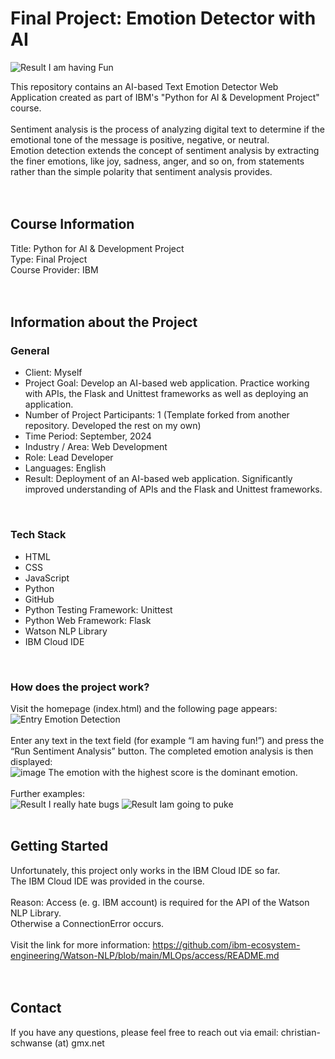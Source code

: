# Final Project: Emotion Detector with AI

![Result I am having Fun](https://github.com/user-attachments/assets/f456f7a7-e396-4186-9ac3-4519f20eb047)


This repository contains an AI-based Text Emotion Detector Web Application created as part of IBM's "Python for AI & Development Project" course.<br>
<br>
Sentiment analysis is the process of analyzing digital text to determine if the emotional tone of the message is positive, negative, or neutral.<br>
Emotion detection extends the concept of sentiment analysis by extracting the finer emotions, like joy, sadness, anger, and so on, from statements rather than the simple polarity that sentiment analysis provides.<br>
<br>
<br>


## Course Information
Title: Python for AI & Development Project<br>
Type: Final Project<br>
Course Provider: IBM<br>
<br>
<br>

## Information about the Project
### General
- Client: Myself
- Project Goal: Develop an AI-based web application. Practice working with APIs, the Flask and Unittest frameworks as well as deploying an application.
- Number of Project Participants: 1 (Template forked from another repository. Developed the rest on my own)
- Time Period: September, 2024
- Industry / Area: Web Development
- Role: Lead Developer
- Languages: English
- Result: Deployment of an AI-based web application. Significantly improved understanding of APIs and the Flask and Unittest frameworks.
<br>


### Tech Stack
- HTML
- CSS
- JavaScript
- Python
- GitHub
- Python Testing Framework: Unittest
- Python Web Framework: Flask
- Watson NLP Library
- IBM Cloud IDE
<br>


### How does the project work?
Visit the homepage (index.html) and the following page appears:<br>
![Entry Emotion Detection](https://github.com/user-attachments/assets/b71e30ea-f46b-459b-aca3-122de13c472a)
<br>
<br>
Enter any text in the text field (for example “I am having fun!”) and press the “Run Sentiment Analysis” button. The completed emotion analysis is then displayed:<br>
![image](https://github.com/user-attachments/assets/e5cc02b6-1ec4-443a-af82-f9e3f8f4e953)
The emotion with the highest score is the dominant emotion.
<br>
<br>
Further examples:<br>
![Result I really hate bugs](https://github.com/user-attachments/assets/398c583f-2157-4948-9681-85985a24e413)
![Result Iam going to puke](https://github.com/user-attachments/assets/1013a248-ca68-4d0b-b68a-f8cf3d14d63a)
<br>
<br>

## Getting Started
Unfortunately, this project only works in the IBM Cloud IDE so far.<br>
The IBM Cloud IDE was provided in the course.<br>
<br>
Reason: Access (e. g. IBM account) is required for the API of the Watson NLP Library.<br>
Otherwise a ConnectionError occurs.<br>
<br>
Visit the link for more information: https://github.com/ibm-ecosystem-engineering/Watson-NLP/blob/main/MLOps/access/README.md<br>
<br>
<br>


## Contact
If you have any questions, please feel free to reach out via email: christian-schwanse (at) gmx.net
